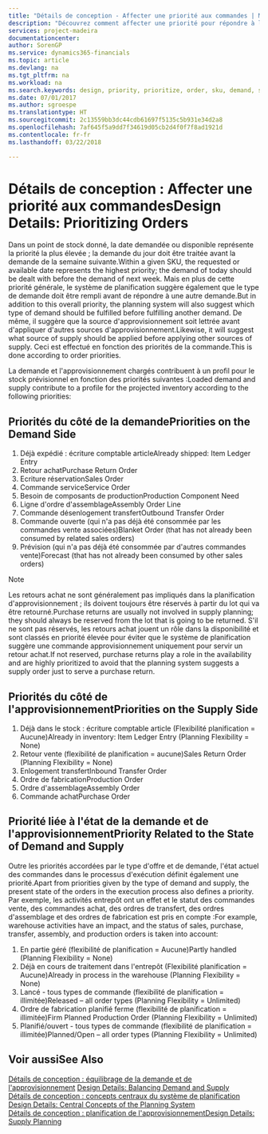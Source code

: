 ```yaml
---
title: "Détails de conception - Affecter une priorité aux commandes | Microsoft Docs"
description: "Découvrez comment affecter une priorité pour répondre à la demande et l'approvisionnement."
services: project-madeira
documentationcenter: 
author: SorenGP
ms.service: dynamics365-financials
ms.topic: article
ms.devlang: na
ms.tgt_pltfrm: na
ms.workload: na
ms.search.keywords: design, priority, prioritize, order, sku, demand, supply
ms.date: 07/01/2017
ms.author: sgroespe
ms.translationtype: HT
ms.sourcegitcommit: 2c13559bb3dc44cdb61697f5135c5b931e34d2a8
ms.openlocfilehash: 7af645f5a9dd7f34619d05cb2d4f0f7f8ad1921d
ms.contentlocale: fr-fr
ms.lasthandoff: 03/22/2018

---
```

# <a name="design-details-prioritizing-orders"></a><span data-ttu-id="30a91-103">Détails de conception : Affecter une priorité aux commandes</span><span class="sxs-lookup"><span data-stu-id="30a91-103">Design Details: Prioritizing Orders</span></span>
<span data-ttu-id="30a91-104">Dans un point de stock donné, la date demandée ou disponible représente la priorité la plus élevée ; la demande du jour doit être traitée avant la demande de la semaine suivante.</span><span class="sxs-lookup"><span data-stu-id="30a91-104">Within a given SKU, the requested or available date represents the highest priority; the demand of today should be dealt with before the demand of next week.</span></span> <span data-ttu-id="30a91-105">Mais en plus de cette priorité générale, le système de planification suggère également que le type de demande doit être rempli avant de répondre à une autre demande.</span><span class="sxs-lookup"><span data-stu-id="30a91-105">But in addition to this overall priority, the planning system will also suggest which type of demand should be fulfilled before fulfilling another demand.</span></span> <span data-ttu-id="30a91-106">De même, il suggère que la source d'approvisionnement soit lettrée avant d'appliquer d'autres sources d'approvisionnement.</span><span class="sxs-lookup"><span data-stu-id="30a91-106">Likewise, it will suggest what source of supply should be applied before applying other sources of supply.</span></span> <span data-ttu-id="30a91-107">Ceci est effectué en fonction des priorités de la commande.</span><span class="sxs-lookup"><span data-stu-id="30a91-107">This is done according to order priorities.</span></span>  
  
<span data-ttu-id="30a91-108">La demande et l'approvisionnement chargés contribuent à un profil pour le stock prévisionnel en fonction des priorités suivantes :</span><span class="sxs-lookup"><span data-stu-id="30a91-108">Loaded demand and supply contribute to a profile for the projected inventory according to the following priorities:</span></span>  
  
## <a name="priorities-on-the-demand-side"></a><span data-ttu-id="30a91-109">Priorités du côté de la demande</span><span class="sxs-lookup"><span data-stu-id="30a91-109">Priorities on the Demand Side</span></span>  
1. <span data-ttu-id="30a91-110">Déjà expédié : écriture comptable article</span><span class="sxs-lookup"><span data-stu-id="30a91-110">Already shipped: Item Ledger Entry</span></span>  
2. <span data-ttu-id="30a91-111">Retour achat</span><span class="sxs-lookup"><span data-stu-id="30a91-111">Purchase Return Order</span></span>  
3. <span data-ttu-id="30a91-112">Ecriture réservation</span><span class="sxs-lookup"><span data-stu-id="30a91-112">Sales Order</span></span>  
4. <span data-ttu-id="30a91-113">Commande service</span><span class="sxs-lookup"><span data-stu-id="30a91-113">Service Order</span></span>  
5. <span data-ttu-id="30a91-114">Besoin de composants de production</span><span class="sxs-lookup"><span data-stu-id="30a91-114">Production Component Need</span></span>  
6. <span data-ttu-id="30a91-115">Ligne d'ordre d'assemblage</span><span class="sxs-lookup"><span data-stu-id="30a91-115">Assembly Order Line</span></span>  
7. <span data-ttu-id="30a91-116">Commande désenlogement transfert</span><span class="sxs-lookup"><span data-stu-id="30a91-116">Outbound Transfer Order</span></span>  
8. <span data-ttu-id="30a91-117">Commande ouverte (qui n'a pas déjà été consommée par les commandes vente associées)</span><span class="sxs-lookup"><span data-stu-id="30a91-117">Blanket Order (that has not already been consumed by related sales orders)</span></span>  
9. <span data-ttu-id="30a91-118">Prévision (qui n'a pas déjà été consommée par d'autres commandes vente)</span><span class="sxs-lookup"><span data-stu-id="30a91-118">Forecast (that has not already been consumed by other sales orders)</span></span>  
  
> [!NOTE]  
>  <span data-ttu-id="30a91-119">Les retours achat ne sont généralement pas impliqués dans la planification d'approvisionnement ; ils doivent toujours être réservés à partir du lot qui va être retourné.</span><span class="sxs-lookup"><span data-stu-id="30a91-119">Purchase returns are usually not involved in supply planning; they should always be reserved from the lot that is going to be returned.</span></span> <span data-ttu-id="30a91-120">S'il ne sont pas réservés, les retours achat jouent un rôle dans la disponibilité et sont classés en priorité élevée pour éviter que le système de planification suggère une commande approvisionnement uniquement pour servir un retour achat.</span><span class="sxs-lookup"><span data-stu-id="30a91-120">If not reserved, purchase returns play a role in the availability and are highly prioritized to avoid that the planning system suggests a supply order just to serve a purchase return.</span></span>  
  
## <a name="priorities-on-the-supply-side"></a><span data-ttu-id="30a91-121">Priorités du côté de l'approvisionnement</span><span class="sxs-lookup"><span data-stu-id="30a91-121">Priorities on the Supply Side</span></span>  
1. <span data-ttu-id="30a91-122">Déjà dans le stock : écriture comptable article (Flexibilité planification = Aucune)</span><span class="sxs-lookup"><span data-stu-id="30a91-122">Already in inventory: Item Ledger Entry (Planning Flexibility = None)</span></span>  
2. <span data-ttu-id="30a91-123">Retour vente (flexibilité de planification = aucune)</span><span class="sxs-lookup"><span data-stu-id="30a91-123">Sales Return Order (Planning Flexibility = None)</span></span>  
3. <span data-ttu-id="30a91-124">Enlogement transfert</span><span class="sxs-lookup"><span data-stu-id="30a91-124">Inbound Transfer Order</span></span>  
4. <span data-ttu-id="30a91-125">Ordre de fabrication</span><span class="sxs-lookup"><span data-stu-id="30a91-125">Production Order</span></span>  
5. <span data-ttu-id="30a91-126">Ordre d'assemblage</span><span class="sxs-lookup"><span data-stu-id="30a91-126">Assembly Order</span></span>  
6. <span data-ttu-id="30a91-127">Commande achat</span><span class="sxs-lookup"><span data-stu-id="30a91-127">Purchase Order</span></span>  
  
## <a name="priority-related-to-the-state-of-demand-and-supply"></a><span data-ttu-id="30a91-128">Priorité liée à l'état de la demande et de l'approvisionnement</span><span class="sxs-lookup"><span data-stu-id="30a91-128">Priority Related to the State of Demand and Supply</span></span>  
<span data-ttu-id="30a91-129">Outre les priorités accordées par le type d'offre et de demande, l'état actuel des commandes dans le processus d'exécution définit également une priorité.</span><span class="sxs-lookup"><span data-stu-id="30a91-129">Apart from priorities given by the type of demand and supply, the present state of the orders in the execution process also defines a priority.</span></span> <span data-ttu-id="30a91-130">Par exemple, les activités entrepôt ont un effet et le statut des commandes vente, des commandes achat, des ordres de transfert, des ordres d'assemblage et des ordres de fabrication est pris en compte :</span><span class="sxs-lookup"><span data-stu-id="30a91-130">For example, warehouse activities have an impact, and the status of sales, purchase, transfer, assembly, and production orders is taken into account:</span></span>  
  
1. <span data-ttu-id="30a91-131">En partie géré (flexibilité de planification = Aucune)</span><span class="sxs-lookup"><span data-stu-id="30a91-131">Partly handled (Planning Flexibility = None)</span></span>  
2. <span data-ttu-id="30a91-132">Déjà en cours de traitement dans l'entrepôt (Flexibilité planification = Aucune)</span><span class="sxs-lookup"><span data-stu-id="30a91-132">Already in process in the warehouse (Planning Flexibility = None)</span></span>  
3. <span data-ttu-id="30a91-133">Lancé - tous types de commande (flexibilité de planification = illimitée)</span><span class="sxs-lookup"><span data-stu-id="30a91-133">Released – all order types (Planning Flexibility = Unlimited)</span></span>  
4. <span data-ttu-id="30a91-134">Ordre de fabrication planifié ferme (flexibilité de planification = illimitée)</span><span class="sxs-lookup"><span data-stu-id="30a91-134">Firm Planned Production Order (Planning Flexibility = Unlimited)</span></span>  
5. <span data-ttu-id="30a91-135">Planifié/ouvert - tous types de commande (flexibilité de planification = illimitée)</span><span class="sxs-lookup"><span data-stu-id="30a91-135">Planned/Open – all order types (Planning Flexibility = Unlimited)</span></span>  
  
## <a name="see-also"></a><span data-ttu-id="30a91-136">Voir aussi</span><span class="sxs-lookup"><span data-stu-id="30a91-136">See Also</span></span>  
<span data-ttu-id="30a91-137">[Détails de conception : équilibrage de la demande et de l'approvisionnement](design-details-balancing-demand-and-supply.md) </span><span class="sxs-lookup"><span data-stu-id="30a91-137">[Design Details: Balancing Demand and Supply](design-details-balancing-demand-and-supply.md) </span></span>  
<span data-ttu-id="30a91-138">[Détails de conception : concepts centraux du système de planification](design-details-central-concepts-of-the-planning-system.md) </span><span class="sxs-lookup"><span data-stu-id="30a91-138">[Design Details: Central Concepts of the Planning System](design-details-central-concepts-of-the-planning-system.md) </span></span>  
[<span data-ttu-id="30a91-139">Détails de conception : planification de l'approvisionnement</span><span class="sxs-lookup"><span data-stu-id="30a91-139">Design Details: Supply Planning</span></span>](design-details-supply-planning.md)
